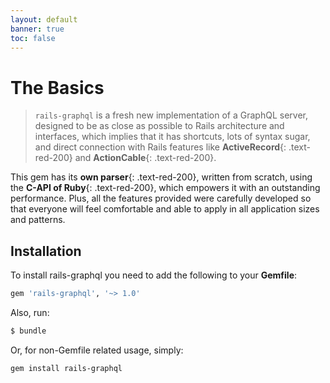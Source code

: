 ```yaml
---
layout: default
banner: true
toc: false
---
```


# The Basics

> `rails-graphql` is a fresh new implementation of a GraphQL server, designed to be
> as close as possible to Rails architecture and interfaces, which implies that it has
> shortcuts, lots of syntax sugar, and direct connection with Rails features like
> **ActiveRecord**{: .text-red-200} and **ActionCable**{: .text-red-200}.

This gem has its **own parser**{: .text-red-200}, written from scratch, using the
**C-API of Ruby**{: .text-red-200}, which empowers it with an outstanding performance.
Plus, all the features provided were carefully developed so that everyone will feel
comfortable and able to apply in all application sizes and patterns.

## Installation

To install rails-graphql you need to add the following to your **Gemfile**:
```ruby
gem 'rails-graphql', '~> 1.0'
```

Also, run:

```bash
$ bundle
```

Or, for non-Gemfile related usage, simply:

```bash
gem install rails-graphql
```
